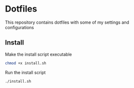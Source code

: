 # Dotfiles
This repository contains dotfiles with some of my settings and configurations
## Install
Make the install script executable 
```zsh
chmod +x install.sh
```
Run the install script
```zsh
./install.sh
```

